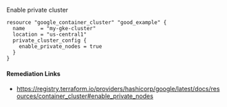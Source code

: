 
Enable private cluster

```hcl
resource "google_container_cluster" "good_example" {
  name     = "my-gke-cluster"
  location = "us-central1"
  private_cluster_config {
    enable_private_nodes = true
  }
}
```

#### Remediation Links
 - https://registry.terraform.io/providers/hashicorp/google/latest/docs/resources/container_cluster#enable_private_nodes

